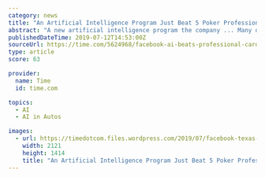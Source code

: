 ```yaml
---
category: news
title: "An Artificial Intelligence Program Just Beat 5 Poker Professionals In a Texas Hold'em Tournament"
abstract: "A new artificial intelligence program the company ... Many of the hardest challenges facing AI programs, like navigating a self-driving car through traffic or understanding human negotiations ..."
publishedDateTime: 2019-07-12T14:53:00Z
sourceUrl: https://time.com/5624968/facebook-ai-beats-professional-cardplayers/
type: article
score: 63

provider:
  name: Time
  id: time.com

topics:
  - AI
  - AI in Autos

images:
  - url: https://timedotcom.files.wordpress.com/2019/07/facebook-texas-holdem.jpg?quality&#x3D;85&amp;w&#x3D;1200&amp;h&#x3D;628&amp;crop&#x3D;1
    width: 2121
    height: 1414
    title: "An Artificial Intelligence Program Just Beat 5 Poker Professionals In a Texas Hold'em Tournament"
---
```

